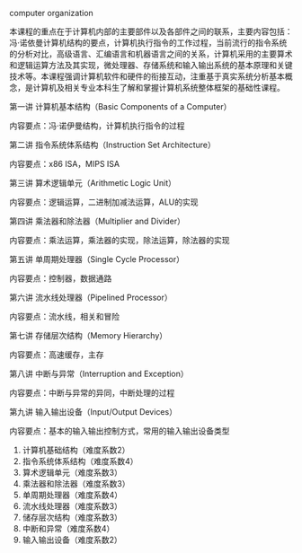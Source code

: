 
computer organization 

本课程的重点在于计算机内部的主要部件以及各部件之间的联系，主要内容包括：冯·诺依曼计算机结构的要点，计算机执行指令的工作过程，当前流行的指令系统的分析对比，高级语言、汇编语言和机器语言之间的关系，计算机采用的主要算术和逻辑运算方法及其实现，微处理器、存储系统和输入输出系统的基本原理和关键技术等。本课程强调计算机软件和硬件的衔接互动，注重基于真实系统分析基本概念，是计算机及相关专业本科生了解和掌握计算机系统整体框架的基础性课程。

第一讲  计算机基本结构（Basic Components of a Computer）

内容要点：冯·诺伊曼结构，计算机执行指令的过程

第二讲  指令系统体系结构（Instruction Set Architecture）

内容要点：x86 ISA，MIPS ISA

第三讲  算术逻辑单元（Arithmetic Logic Unit）

内容要点：逻辑运算，二进制加减法运算，ALU的实现

第四讲  乘法器和除法器（Multiplier and Divider）

内容要点：乘法运算，乘法器的实现，除法运算，除法器的实现

第五讲  单周期处理器（Single Cycle Processor）

内容要点：控制器，数据通路

第六讲  流水线处理器（Pipelined Processor）

内容要点：流水线，相关和冒险

第七讲  存储层次结构（Memory Hierarchy）

内容要点：高速缓存，主存

第八讲  中断与异常（Interruption and Exception）

内容要点：中断与异常的异同，中断处理的过程

第九讲  输入输出设备（Input/Output Devices）

内容要点：基本的输入输出控制方式，常用的输入输出设备类型





1. 计算机基础结构（难度系数2）
2. 指令系统体系结构（难度系数4）
3. 算术逻辑单元（难度系数3）
4. 乘法器和除法器（难度系数3）
5. 单周期处理器（难度系数4）
6. 流水线处理器（难度系数3）
7. 储存层次结构（难度系数3）
8. 中断和异常（难度系数4）
9. 输入输出设备（难度系数2） 
